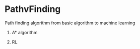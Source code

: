 # PathvFinding
Path finding algorithm from basic algorithm to machine learning

1) A* algorithm

2) RL
